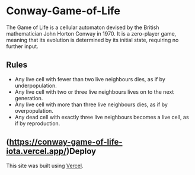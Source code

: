 # Conway-Game-of-Life

The Game of Life is a cellular automaton devised by the British mathematician John Horton Conway in 1970. It is a zero-player game, meaning that its evolution is determined by its initial state, requiring no further input.

## Rules

- Any live cell with fewer than two live neighbours dies, as if by underpopulation.
- Any live cell with two or three live neighbours lives on to the next generation.
- Any live cell with more than three live neighbours dies, as if by overpopulation.
- Any dead cell with exactly three live neighbours becomes a live cell, as if by reproduction.

## (https://conway-game-of-life-iota.vercel.app/)Deploy

This site was built using [Vercel](https://conway-game-of-life-iota.vercel.app/).
